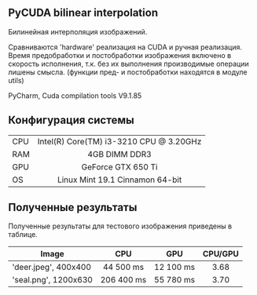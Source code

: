 ## PyCUDA bilinear interpolation
Билинейная интерполяция изображений.

Сравниваются 'hardware' реализация на CUDA и ручная реализация.
Время предобработки и постобработки изображения включено в скорость исполнения, т.к. без их выполнения
производимые операции лишены смысла. (функции пред- и постобработки находятся в модуле utils)



PyCharm, Cuda compilation tools V9.1.85

## Конфигурация системы
|     |       |  
| ------------- |:-------------:|
| CPU    | Intel(R) Core(TM) i3-3210 CPU @ 3.20GHz |
| RAM     | 4GB DIMM DDR3 |
| GPU | GeForce GTX 650 Ti |
| OS | Linux Mint 19.1 Cinnamon 64-bit |

## Полученные результаты


Полученные результаты для тестового изображения приведены в таблице.

|Image|     CPU  | GPU|CPU/GPU|
| ------------- |:-------------:|:-------------:|:-------------:|
|'deer.jpeg', 400x400|44 500 ms|12 100 ms |3.68|
|'seal.png', 1200x630|206 400 ms|55 780 ms |3.70|
